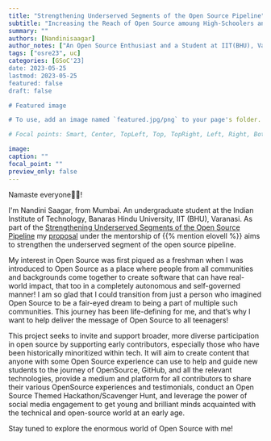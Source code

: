 ```yaml
---
title: "Strengthening Underserved Segments of the Open Source Pipeline"
subtitle: "Increasing the Reach of Open Source amoung High-Schoolers and Teenagers"
summary: ""
authors: [Nandinisaagar]
author_notes: ["An Open Source Enthusiast and a Student at IIT(BHU), Varanasi"]
tags: ["osre23", uc]
categories: [GSoC'23]
date: 2023-05-25
lastmod: 2023-05-25
featured: false
draft: false

# Featured image

# To use, add an image named `featured.jpg/png` to your page's folder.

# Focal points: Smart, Center, TopLeft, Top, TopRight, Left, Right, BottomLeft, Bottom, BottomRight.

image:
caption: ""
focal_point: ""
preview_only: false
---
```


Namaste everyone🙏🏻! 

I'm Nandini Saagar, from Mumbai. An undergraduate student at the Indian Institute of Technology, Banaras Hindu University, IIT (BHU), Varanasi. As part of the [Strengthening Underserved Segments of the Open Source Pipeline](/project/osre23/ucsc/sus) my [proposal](https://docs.google.com/document/d/1snzaUfBvptLcWP7I8IyKYFuBNfVGxNe9mnYkFXhb5ZM/edit?usp=sharing) under the mentorship of {{% mention elovell %}} aims to strengthen the underserved segment of the open source pipeline.

My interest in Open Source was first piqued as a freshman when I was introduced to Open Source as a place where people from all communities and backgrounds come together to create software that can have real-world impact, that too in a completely autonomous and self-governed manner! I am so glad that I could transition from just a person who imagined Open Source to be a fair-eyed dream to being a part of multiple such communities. This journey has been life-defining for me, and that’s why I want to help deliver the message of Open Source to all teenagers!

This project seeks to invite and support broader, more diverse participation in open source by supporting early contributors, especially those who have been historically minoritized within tech. It will aim to create content that anyone with some Open Source experience can use to help and guide new students to the journey of OpenSource, GitHub, and all the relevant technologies, provide a medium and platform for all contributors to share their various OpenSource experiences and testimonials, conduct an Open Source Themed Hackathon/Scavenger Hunt, and leverage the power of social media engagement to get young and brilliant minds acquainted with the technical and open-source world at an early age.

Stay tuned to explore the enormous world of Open Source with me!

